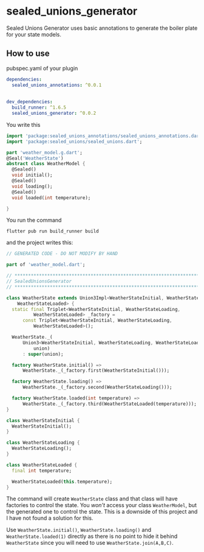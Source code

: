 # sealed_unions_generator

Sealed Unions Generator uses basic annotations to generate the boiler plate for your state models.
## How to use

pubspec.yaml of your plugin

```yaml
dependencies:
  sealed_unions_annotations: ^0.0.1
    
    
dev_dependencies:
  build_runner: ^1.6.5
  sealed_unions_generator: ^0.0.2
```

You write this 
```dart
import 'package:sealed_unions_annotations/sealed_unions_annotations.dart';
import 'package:sealed_unions/sealed_unions.dart';

part 'weather_model.g.dart';
@Seal('WeatherState')
abstract class WeatherModel {
  @Sealed()
  void initial();
  @Sealed()
  void loading();
  @Sealed()
  void loaded(int temperature);

}
```

You run the command
```shell
flutter pub run build_runner build      
```

and the project writes this:
```dart
// GENERATED CODE - DO NOT MODIFY BY HAND

part of 'weather_model.dart';

// **************************************************************************
// SealedUnionsGenerator
// **************************************************************************

class WeatherState extends Union3Impl<WeatherStateInitial, WeatherStateLoading,
    WeatherStateLoaded> {
  static final Triplet<WeatherStateInitial, WeatherStateLoading,
          WeatherStateLoaded> _factory =
      const Triplet<WeatherStateInitial, WeatherStateLoading,
          WeatherStateLoaded>();

  WeatherState._(
      Union3<WeatherStateInitial, WeatherStateLoading, WeatherStateLoaded>
          union)
      : super(union);

  factory WeatherState.initial() =>
      WeatherState._(_factory.first(WeatherStateInitial()));

  factory WeatherState.loading() =>
      WeatherState._(_factory.second(WeatherStateLoading()));

  factory WeatherState.loaded(int temperature) =>
      WeatherState._(_factory.third(WeatherStateLoaded(temperature)));
}

class WeatherStateInitial {
  WeatherStateInitial();
}

class WeatherStateLoading {
  WeatherStateLoading();
}

class WeatherStateLoaded {
  final int temperature;

  WeatherStateLoaded(this.temperature);
}


```


The command will create `WeatherState` class and that class will have factories to control the state.
You *won't* access your class `WeatherModel`, but the generated one to control the state.
This is a downside of this project and I have not found a solution for this.

Use `WeatherState.initial()`, `WeatherState.loading()` and `WeatherState.loaded(1)` directly as there is no point to hide it
behind `WeatherState` since you will need to use `WeatherState.join(A,B,C)`.
